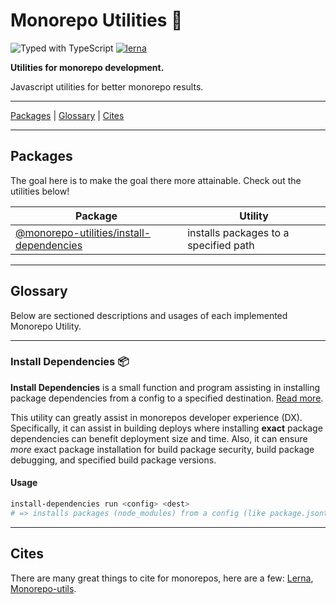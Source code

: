 # Monorepo Utilities 🧱

![Typed with TypeScript](https://flat.badgen.net/badge/icon/Typed?icon=typescript&label&labelColor=blue&color=555555)
[![lerna](https://img.shields.io/badge/maintained%20with-lerna-cc00ff.svg)](https://lerna.js.org/)

**Utilities for monorepo development.**

Javascript utilities for better monorepo results.

---

[Packages](#packages) | [Glossary](#glossary) | [Cites](#cites)

---

## Packages

The goal here is to make the goal there more attainable. Check out the utilities below!

| Package                                                                    | Utility                                     |
| -------------------------------------------------------------------------- | ------------------------------------------- |
| [@monorepo-utilities/install-dependencies](/packages/install-dependencies) | installs packages to a specified path |

---

## Glossary

Below are sectioned descriptions and usages of each implemented Monorepo Utility.

---

### Install Dependencies 📦

**Install Dependencies** is a small function and program assisting in installing package dependencies from a config to a specified destination. [Read more](/packages/install-dependencies#why). 

This utility can greatly assist in monorepos developer experience (DX). Specifically, it can assist in building deploys where installing **exact** package dependencies can benefit deployment size and time. Also, it can ensure _more_ exact package installation for build package security, build package debugging, and specified build package versions.

#### Usage

```sh
install-dependencies run <config> <dest>
# => installs packages (node_modules) from a config (like package.jsonto a specified path
```

---

## Cites

There are many great things to cite for monorepos, here are a few: [Lerna](https://github.com/lerna/lerna), [Monorepo-utils](https://github.com/azu/monorepo-utils).
